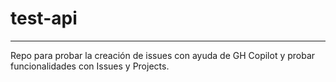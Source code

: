 # test-api
--------------
Repo para probar la creación de issues con ayuda de GH Copilot y probar funcionalidades con Issues y Projects.
